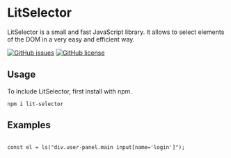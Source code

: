 # LitSelector
<p>LitSelector is a small and fast JavaScript library. It allows to select elements of the DOM in a very easy and efficient way.</p>

[![GitHub issues](https://img.shields.io/github/issues/regdev18/lit-selector)](https://github.com/regdev18/lit-selector/issues)
[![GitHub license](https://img.shields.io/github/license/regdev18/lit-selector)](https://github.com/regdev18/lit-selector/blob/master/LICENSE)


## Usage
<p>To include LitSelector, first install with npm.</p>

``
npm i lit-selector
``

## Examples

<p>
<code>
const el = ls("div.user-panel.main input[name='login']");
</code>
</p>
